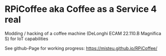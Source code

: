 # RPiCoffee aka Coffee as a Service 4 real
Modding / hacking of a coffee machine (DeLonghi ECAM 22.110.B Magnifica S) for IoT capabilities 

See github-Page for working progress: https://misteu.github.io/RPiCoffee/
